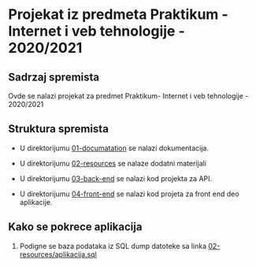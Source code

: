 # Projekat iz predmeta Praktikum - Internet i veb tehnologije - 2020/2021

## Sadrzaj spremista

Ovde se nalazi projekat za predmet Praktikum-
Internet i veb tehnologije - 2020/2021

## Struktura spremista

* U direktorijumu [01-documatation](./01-documetation) se nalazi dokumentacija.

* U direktorijumu [02-resources](./02-resources) se nalaze dodatni materijali

* U direktorijumu [03-back-end](./03-back-end) se nalazi kod projekta za API.

* U direktorijumu [04-front-end](./04-front-end) se nalazi kod projeta za front end deo aplikacije.

## Kako se pokrece aplikacija

1. Podigne se baza podataka iz SQL dump datoteke sa linka [02-resources/aplikacija.sql](./02-resources/aplikacija.sql)
